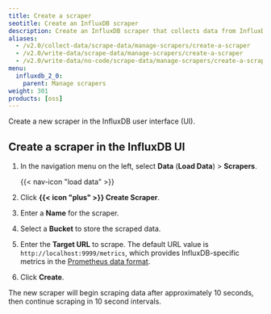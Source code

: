 ```yaml
---
title: Create a scraper
seotitle: Create an InfluxDB scraper
description: Create an InfluxDB scraper that collects data from InfluxDB or a remote endpoint.
aliases:
  - /v2.0/collect-data/scrape-data/manage-scrapers/create-a-scraper
  - /v2.0/write-data/scrape-data/manage-scrapers/create-a-scraper
  - /v2.0/write-data/no-code/scrape-data/manage-scrapers/create-a-scraper
menu:
  influxdb_2_0:
    parent: Manage scrapers
weight: 301
products: [oss]
---
```


Create a new scraper in the InfluxDB user interface (UI).

## Create a scraper in the InfluxDB UI
1. In the navigation menu on the left, select **Data** (**Load Data**) > **Scrapers**.

    {{< nav-icon "load data" >}}

3. Click **{{< icon "plus" >}} Create Scraper**.
4. Enter a **Name** for the scraper.
5. Select a **Bucket** to store the scraped data.
6. Enter the **Target URL** to scrape.
   The default URL value is `http://localhost:9999/metrics`,
   which provides InfluxDB-specific metrics in the [Prometheus data format](https://prometheus.io/docs/instrumenting/exposition_formats/).
7. Click **Create**.

The new scraper will begin scraping data after approximately 10 seconds,
then continue scraping in 10 second intervals.
